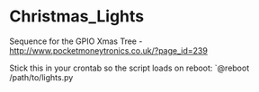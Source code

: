 Christmas_Lights
================

Sequence for the GPIO Xmas Tree - http://www.pocketmoneytronics.co.uk/?page_id=239

Stick this in your crontab so the script loads on reboot:
`@reboot /path/to/lights.py
